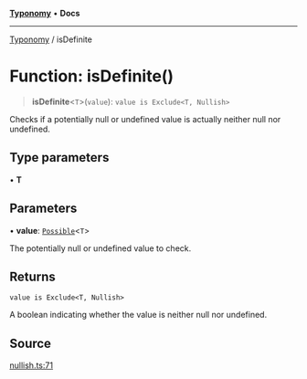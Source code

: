 [**Typonomy**](../README.md) • **Docs**

***

[Typonomy](../globals.md) / isDefinite

# Function: isDefinite()

> **isDefinite**\<`T`\>(`value`): `value is Exclude<T, Nullish>`

Checks if a potentially null or undefined value is actually neither null nor undefined.

## Type parameters

• **T**

## Parameters

• **value**: [`Possible`](../type-aliases/Possible.md)\<`T`\>

The potentially null or undefined value to check.

## Returns

`value is Exclude<T, Nullish>`

A boolean indicating whether the value is neither null nor undefined.

## Source

[nullish.ts:71](https://github.com/softcraft-development/typonomy/blob/ff6f66cc031bdf685fca6003f9d6a5ce5d03edf0/src/nullish.ts#L71)
